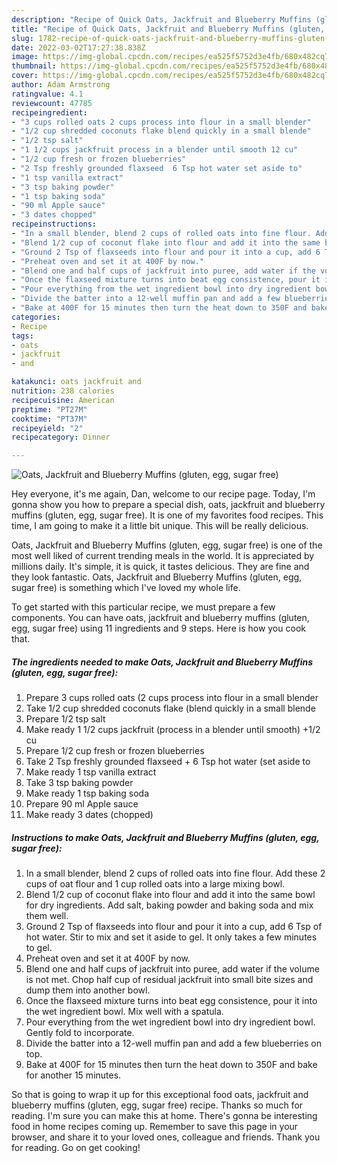 ```yaml
---
description: "Recipe of Quick Oats, Jackfruit and Blueberry Muffins (gluten, egg, sugar free)"
title: "Recipe of Quick Oats, Jackfruit and Blueberry Muffins (gluten, egg, sugar free)"
slug: 1782-recipe-of-quick-oats-jackfruit-and-blueberry-muffins-gluten-egg-sugar-free
date: 2022-03-02T17:27:38.838Z
image: https://img-global.cpcdn.com/recipes/ea525f5752d3e4fb/680x482cq70/oats-jackfruit-and-blueberry-muffins-gluten-egg-sugar-free-recipe-main-photo.jpg
thumbnail: https://img-global.cpcdn.com/recipes/ea525f5752d3e4fb/680x482cq70/oats-jackfruit-and-blueberry-muffins-gluten-egg-sugar-free-recipe-main-photo.jpg
cover: https://img-global.cpcdn.com/recipes/ea525f5752d3e4fb/680x482cq70/oats-jackfruit-and-blueberry-muffins-gluten-egg-sugar-free-recipe-main-photo.jpg
author: Adam Armstrong
ratingvalue: 4.1
reviewcount: 47785
recipeingredient:
- "3 cups rolled oats 2 cups process into flour in a small blender"
- "1/2 cup shredded coconuts flake blend quickly in a small blende"
- "1/2 tsp salt"
- "1 1/2 cups jackfruit process in a blender until smooth 12 cu"
- "1/2 cup fresh or frozen blueberries"
- "2 Tsp freshly grounded flaxseed  6 Tsp hot water set aside to"
- "1 tsp vanilla extract"
- "3 tsp baking powder"
- "1 tsp baking soda"
- "90 ml Apple sauce"
- "3 dates chopped"
recipeinstructions:
- "In a small blender, blend 2 cups of rolled oats into fine flour. Add these 2 cups of oat flour and 1 cup rolled oats into a large mixing bowl."
- "Blend 1/2 cup of coconut flake into flour and add it into the same bowl for dry ingredients. Add salt, baking powder and baking soda and mix them well."
- "Ground 2 Tsp of flaxseeds into flour and pour it into a cup, add 6 Tsp of hot water. Stir to mix and set it aside to gel. It only takes a few minutes to gel."
- "Preheat oven and set it at 400F by now."
- "Blend one and half cups of jackfruit into puree, add water if the volume is not met. Chop half cup of residual jackfruit into small bite sizes and dump them into another bowl."
- "Once the flaxseed mixture turns into beat egg consistence, pour it into the wet ingredient bowl. Mix well with a spatula."
- "Pour everything from the wet ingredient bowl into dry ingredient bowl. Gently fold to incorporate."
- "Divide the batter into a 12-well muffin pan and add a few blueberries on top."
- "Bake at 400F for 15 minutes then turn the heat down to 350F and bake for another 15 minutes."
categories:
- Recipe
tags:
- oats
- jackfruit
- and

katakunci: oats jackfruit and 
nutrition: 238 calories
recipecuisine: American
preptime: "PT27M"
cooktime: "PT37M"
recipeyield: "2"
recipecategory: Dinner

---
```



![Oats, Jackfruit and Blueberry Muffins (gluten, egg, sugar free)](https://img-global.cpcdn.com/recipes/ea525f5752d3e4fb/680x482cq70/oats-jackfruit-and-blueberry-muffins-gluten-egg-sugar-free-recipe-main-photo.jpg)

Hey everyone, it's me again, Dan, welcome to our recipe page. Today, I'm gonna show you how to prepare a special dish, oats, jackfruit and blueberry muffins (gluten, egg, sugar free). It is one of my favorites food recipes. This time, I am going to make it a little bit unique. This will be really delicious.



Oats, Jackfruit and Blueberry Muffins (gluten, egg, sugar free) is one of the most well liked of current trending meals in the world. It is appreciated by millions daily. It's simple, it is quick, it tastes delicious. They are fine and they look fantastic. Oats, Jackfruit and Blueberry Muffins (gluten, egg, sugar free) is something which I've loved my whole life.


To get started with this particular recipe, we must prepare a few components. You can have oats, jackfruit and blueberry muffins (gluten, egg, sugar free) using 11 ingredients and 9 steps. Here is how you cook that.

<!--inarticleads1-->

##### The ingredients needed to make Oats, Jackfruit and Blueberry Muffins (gluten, egg, sugar free):

1. Prepare 3 cups rolled oats (2 cups process into flour in a small blender
1. Take 1/2 cup shredded coconuts flake (blend quickly in a small blende
1. Prepare 1/2 tsp salt
1. Make ready 1 1/2 cups jackfruit (process in a blender until smooth) +1/2 cu
1. Prepare 1/2 cup fresh or frozen blueberries
1. Take 2 Tsp freshly grounded flaxseed + 6 Tsp hot water (set aside to
1. Make ready 1 tsp vanilla extract
1. Take 3 tsp baking powder
1. Make ready 1 tsp baking soda
1. Prepare 90 ml Apple sauce
1. Make ready 3 dates (chopped)




<!--inarticleads2-->

##### Instructions to make Oats, Jackfruit and Blueberry Muffins (gluten, egg, sugar free):

1. In a small blender, blend 2 cups of rolled oats into fine flour. Add these 2 cups of oat flour and 1 cup rolled oats into a large mixing bowl.
1. Blend 1/2 cup of coconut flake into flour and add it into the same bowl for dry ingredients. Add salt, baking powder and baking soda and mix them well.
1. Ground 2 Tsp of flaxseeds into flour and pour it into a cup, add 6 Tsp of hot water. Stir to mix and set it aside to gel. It only takes a few minutes to gel.
1. Preheat oven and set it at 400F by now.
1. Blend one and half cups of jackfruit into puree, add water if the volume is not met. Chop half cup of residual jackfruit into small bite sizes and dump them into another bowl.
1. Once the flaxseed mixture turns into beat egg consistence, pour it into the wet ingredient bowl. Mix well with a spatula.
1. Pour everything from the wet ingredient bowl into dry ingredient bowl. Gently fold to incorporate.
1. Divide the batter into a 12-well muffin pan and add a few blueberries on top.
1. Bake at 400F for 15 minutes then turn the heat down to 350F and bake for another 15 minutes.




So that is going to wrap it up for this exceptional food oats, jackfruit and blueberry muffins (gluten, egg, sugar free) recipe. Thanks so much for reading. I'm sure you can make this at home. There's gonna be interesting food in home recipes coming up. Remember to save this page in your browser, and share it to your loved ones, colleague and friends. Thank you for reading. Go on get cooking!
